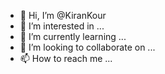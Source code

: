 - 👋 Hi, I’m @KiranKour
- 👀 I’m interested in ...
- 🌱 I’m currently learning ...
- 💞️ I’m looking to collaborate on ...
- 📫 How to reach me ...

<!---
KiranKour/KiranKour is a ✨ special ✨ repository because its `README.md` (this file) appears on your GitHub profile.
You can click the Preview link to take a look at your changes.
--->

